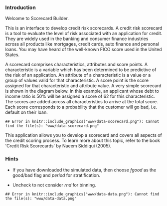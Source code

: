 

### Introduction

Welcome to Scorecard Builder.

This is an interface to develop credit risk scorecards. A credit risk scorecard is a tool to evaluate the level of risk associated with an application for credit. They are widely used in the banking and consumer finance industries across all products like mortgages, credit cards, auto finance and personal loans. You may have heard of the well-known FICO score used in the United States.

A scorecard comprises characteristics, attributes and score points. A characteristic is a variable which has been determined to be predictive of the risk of an application. An attribute of a characteristic is a value or a group of values valid for that characteristic. A score point is the score assigned for that characteristic and attribute value. A very simple scorecard is shown in the diagram below. In this example, an applicant whose debt to income ratio is 50% will be assigned a score of 62 for this characteristic. The scores are added across all characteristics to arrive at the total score. Each score corresponds to a probability that the customer will go bad, i.e. default on their loan.


```
## Error in knitr::include_graphics("www/data-scorecard.png"): Cannot find the file(s): "www/data-scorecard.png"
```

This application allows you to develop a scorecard and covers all aspects of the credit scoring process. To learn more about this topic, refer to the book 'Credit Risk Scorecards' by Naeem Siddiqui (2005).

### Hints

* If you have downloaded the simulated data, then choose *fgood* as the good/bad flag and *period* for stratification.

* Uncheck to not consider *rnd* for binning.


```
## Error in knitr::include_graphics("www/data-data.png"): Cannot find the file(s): "www/data-data.png"
```
